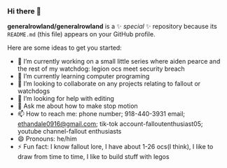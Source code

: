 ### Hi there 👋


**generalrowland/generalrowland** is a ✨ _special_ ✨ repository because its `README.md` (this file) appears on your GitHub profile.

Here are some ideas to get you started:

- 🔭 I’m currently working on a small little series where aiden pearce and the rest of my watchdog: legion ocs meet security breach
- 🌱 I’m currently learning computer programing
- 👯 I’m looking to collaborate on any projects relating to fallout or watchdogs
- 🤔 I’m looking for help with editing
- 💬 Ask me about how to make stop motion
- 📫 How to reach me: phone number; 918-440-3931 email; ethandale0916@gmail.com; tik-tok account-falloutenthusiast05; youtube channel-fallout enthusiasts
- 😄 Pronouns: he/him
- ⚡ Fun fact: I know fallout lore, I have about 1-26 ocs(I think), I like to draw from time to time, I like to build stuff with legos

